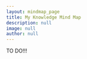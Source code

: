```yaml
---
layout: mindmap_page
title: My Knowledge Mind Map
description: null
image: null
author: null
---
```


TO DO!!!